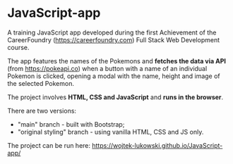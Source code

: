 # JavaScript-app

A training JavaScript app developed during the first Achievement of the CareerFoundry (https://careerfoundry.com) Full Stack Web Development course.

The app features the names of the Pokemons and **fetches the data via API** (from https://pokeapi.co) when a button with a name of an individual Pokemon is clicked, opening a modal with the name, height and image of the selected Pokemon.

The project involves **HTML, CSS and JavaScript** and **runs in the browser**.

There are two versions:
- "main" branch - built with Bootstrap;
- "original styling" branch - using vanilla HTML, CSS and JS only.

The project can be run here:
https://wojtek-lukowski.github.io/JavaScript-app/
